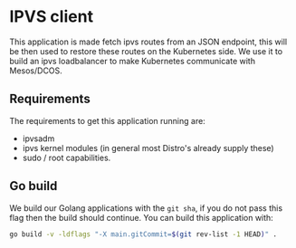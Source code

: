 # IPVS client

This application is made fetch ipvs routes from an JSON endpoint, this will be then used to restore these routes on the Kubernetes side. We use it to build an ipvs loadbalancer to make Kubernetes communicate with Mesos/DCOS.

## Requirements

The requirements to get this application running are:

- ipvsadm
- ipvs kernel modules (in general most Distro's already supply these)
- sudo / root capabilities.

## Go build

We build our Golang applications with the `git sha`, if you do not pass this flag then the build should continue.
You can build this application with:

```bash
go build -v -ldflags "-X main.gitCommit=$(git rev-list -1 HEAD)" .
```
